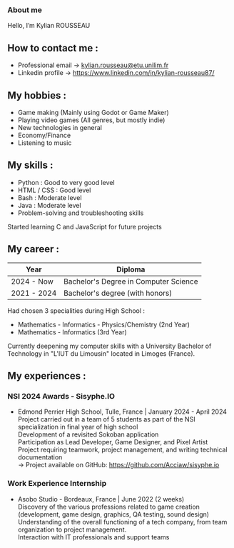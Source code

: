 ### About me 

Hello, I’m Kylian ROUSSEAU

## How to contact me :
  - Professional email -> kylian.rousseau@etu.unilim.fr
  - Linkedin profile -> https://www.linkedin.com/in/kylian-rousseau87/

## My hobbies :
  - Game making (Mainly using Godot or Game Maker)
  - Playing video games (All genres, but mostly indie)
  - New technologies in general
  - Economy/Finance
  - Listening to music

## My skills : 
  - Python : Good to very good level
  - HTML / CSS : Good level
  - Bash : Moderate level
  - Java : Moderate level
  - Problem-solving and troubleshooting skills

Started learning C and JavaScript for future projects

## My career :
| Year | Diploma |
|----------|----------|
| 2024 - Now |Bachelor's Degree in Computer Science |
| 2021 - 2024 | Bachelor's degree (with honors) |

Had chosen 3 specialities during High School :
  - Mathematics - Informatics - Physics/Chemistry (2nd Year)
  - Mathematics - Informatics (3rd Year)

Currently deepening my computer skills with a University Bachelor of Technology in "L'IUT du Limousin" located in Limoges (France).

## My experiences :

### NSI 2024 Awards - Sisyphe.IO
  - Edmond Perrier High School, Tulle, France | January 2024 - April 2024 <br/>
Project carried out in a team of 5 students as part of the NSI specialization in final year of high school <br/>
Development of a revisited Sokoban application <br/>
Participation as Lead Developer, Game Designer, and Pixel Artist <br/>
Project requiring teamwork, project management, and writing technical documentation <br/>
-> Project available on GitHub: https://github.com/Acciaw/sisyphe.io <br/>

### Work Experience Internship
  - Asobo Studio - Bordeaux, France | June 2022 (2 weeks) <br/>
Discovery of the various professions related to game creation (development, game design, graphics, QA testing, sound design) <br/>
Understanding of the overall functioning of a tech company, from team organization to project management. <br/>
Interaction with IT professionals and support teams <br/>





<!---
krousseau19/krousseau19 is a ✨ special ✨ repository because its `README.md` (this file) appears on your GitHub profile.
You can click the Preview link to take a look at your changes.
--->
